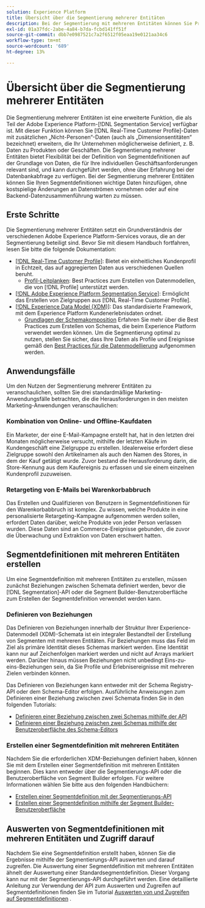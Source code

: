 ```yaml
---
solution: Experience Platform
title: Übersicht über die Segmentierung mehrerer Entitäten
description: Bei der Segmentierung mit mehreren Entitäten können Sie Profildaten um zusätzliche Daten erweitern, die auf Produkten, Geschäften oder anderen nicht-profilbasierten Klassen beruhen. Sobald eine Verbindung besteht, stehen Daten aus zusätzlichen Klassen zur Verfügung, so als wären sie im Profilschema nativ vorhanden.
exl-id: 01a37fdc-2abe-4a84-b7da-fcbd141ff51f
source-git-commit: dbb7e0987521c7a2f6512f05eaa19e0121aa34c6
workflow-type: tm+mt
source-wordcount: '689'
ht-degree: 13%

---
```


# Übersicht über die Segmentierung mehrerer Entitäten

Die Segmentierung mehrerer Entitäten ist eine erweiterte Funktion, die als Teil der Adobe Experience Platform-[!DNL Segmentation Service] verfügbar ist. Mit dieser Funktion können Sie [!DNL Real-Time Customer Profile]-Daten mit zusätzlichen „Nicht-Personen“-Daten (auch als „Dimensionsentitäten“ bezeichnet) erweitern, die Ihr Unternehmen möglicherweise definiert, z. B. Daten zu Produkten oder Geschäften. Die Segmentierung mehrerer Entitäten bietet Flexibilität bei der Definition von Segmentdefinitionen auf der Grundlage von Daten, die für Ihre individuellen Geschäftsanforderungen relevant sind, und kann durchgeführt werden, ohne über Erfahrung bei der Datenbankabfrage zu verfügen. Bei der Segmentierung mehrerer Entitäten können Sie Ihren Segmentdefinitionen wichtige Daten hinzufügen, ohne kostspielige Änderungen an Datenströmen vornehmen oder auf eine Backend-Datenzusammenführung warten zu müssen.

## Erste Schritte

Die Segmentierung mehrerer Entitäten setzt ein Grundverständnis der verschiedenen Adobe Experience Platform-Services voraus, die an der Segmentierung beteiligt sind. Bevor Sie mit diesem Handbuch fortfahren, lesen Sie bitte die folgende Dokumentation:

* [[!DNL Real-Time Customer Profile]](../profile/home.md): Bietet ein einheitliches Kundenprofil in Echtzeit, das auf aggregierten Daten aus verschiedenen Quellen beruht.
   * [Profil-Leitplanken](../profile/guardrails.md): Best Practices zum Erstellen von Datenmodellen, die von [!DNL Profile] unterstützt werden.
* [[!DNL Adobe Experience Platform Segmentation Service]](./home.md): Ermöglicht das Erstellen von Zielgruppen aus [!DNL Real-Time Customer Profile].
* [[!DNL Experience Data Model (XDM)]](../xdm/home.md): Das standardisierte Framework, mit dem Experience Platform Kundenerlebnisdaten ordnet.
   * [Grundlagen der Schemakomposition](../xdm/schema/composition.md#union) Erfahren Sie mehr über die Best Practices zum Erstellen von Schemas, die beim Experience Platform verwendet werden können. Um die Segmentierung optimal zu nutzen, stellen Sie sicher, dass Ihre Daten als Profile und Ereignisse gemäß den [Best Practices für die Datenmodellierung](../xdm/schema/best-practices.md) aufgenommen werden.

## Anwendungsfälle

Um den Nutzen der Segmentierung mehrerer Entitäten zu veranschaulichen, sollten Sie drei standardmäßige Marketing-Anwendungsfälle betrachten, die die Herausforderungen in den meisten Marketing-Anwendungen veranschaulichen:

### Kombination von Online- und Offline-Kaufdaten

Ein Marketer, der eine E-Mail-Kampagne erstellt hat, hat in den letzten drei Monaten möglicherweise versucht, mithilfe der letzten Käufe im Kundengeschäft eine Zielgruppe zu erstellen. Idealerweise erfordert diese Zielgruppe sowohl den Artikelnamen als auch den Namen des Stores, in dem der Kauf getätigt wurde. Zuvor bestand die Herausforderung darin, die Store-Kennung aus dem Kaufereignis zu erfassen und sie einem einzelnen Kundenprofil zuzuweisen.

### Retargeting von E-Mails bei Warenkorbabbruch

Das Erstellen und Qualifizieren von Benutzern in Segmentdefinitionen für den Warenkorbabbruch ist komplex. Zu wissen, welche Produkte in eine personalisierte Retargeting-Kampagne aufgenommen werden sollen, erfordert Daten darüber, welche Produkte von jeder Person verlassen wurden. Diese Daten sind an Commerce-Ereignisse gebunden, die zuvor die Überwachung und Extraktion von Daten erschwert hatten.

## Segmentdefinitionen mit mehreren Entitäten erstellen

Um eine Segmentdefinition mit mehreren Entitäten zu erstellen, müssen zunächst Beziehungen zwischen Schemata definiert werden, bevor die [!DNL Segmentation]-API oder die Segment Builder-Benutzeroberfläche zum Erstellen der Segmentdefinition verwendet werden kann.

### Definieren von Beziehungen

Das Definieren von Beziehungen innerhalb der Struktur Ihrer Experience-Datenmodell (XDM)-Schemata ist ein integraler Bestandteil der Erstellung von Segmenten mit mehreren Entitäten. Für Beziehungen muss das Feld im Ziel als primäre Identität dieses Schemas markiert werden. Eine Identität kann nur auf Zeichenfolgen markiert werden und nicht auf Arrays markiert werden. Darüber hinaus müssen Beziehungen nicht unbedingt Eins-zu-eins-Beziehungen sein, da Sie Profile und Erlebnisereignisse mit mehreren Zielen verbinden können.

Das Definieren von Beziehungen kann entweder mit der Schema Registry-API oder dem Schema-Editor erfolgen. Ausführliche Anweisungen zum Definieren einer Beziehung zwischen zwei Schemata finden Sie in den folgenden Tutorials:

* [Definieren einer Beziehung zwischen zwei Schemas mithilfe der API](../xdm/tutorials/relationship-api.md)
* [Definieren einer Beziehung zwischen zwei Schemas mithilfe der Benutzeroberfläche des Schema-Editors](../xdm/tutorials/relationship-ui.md)

### Erstellen einer Segmentdefinition mit mehreren Entitäten

Nachdem Sie die erforderlichen XDM-Beziehungen definiert haben, können Sie mit dem Erstellen einer Segmentdefinition mit mehreren Entitäten beginnen. Dies kann entweder über die Segmentierungs-API oder die Benutzeroberfläche von Segment Builder erfolgen. Für weitere Informationen wählen Sie bitte aus den folgenden Handbüchern:

* [Erstellen einer Segmentdefinition mit der Segmentierungs-API](./tutorials/create-a-segment.md)
* [Erstellen einer Segmentdefinition mithilfe der Segment Builder-Benutzeroberfläche](./ui/overview.md)

## Auswerten von Segmentdefinitionen mit mehreren Entitäten und Zugriff darauf

Nachdem Sie eine Segmentdefinition erstellt haben, können Sie die Ergebnisse mithilfe der Segmentierungs-API auswerten und darauf zugreifen. Die Auswertung einer Segmentdefinition mit mehreren Entitäten ähnelt der Auswertung einer Standardsegmentdefinition. Dieser Vorgang kann nur mit der Segmentierungs-API durchgeführt werden. Eine detaillierte Anleitung zur Verwendung der API zum Auswerten und Zugreifen auf Segmentdefinitionen finden Sie im Tutorial [Auswerten von und Zugreifen auf Segmentdefinitionen](./tutorials/evaluate-a-segment.md) .
